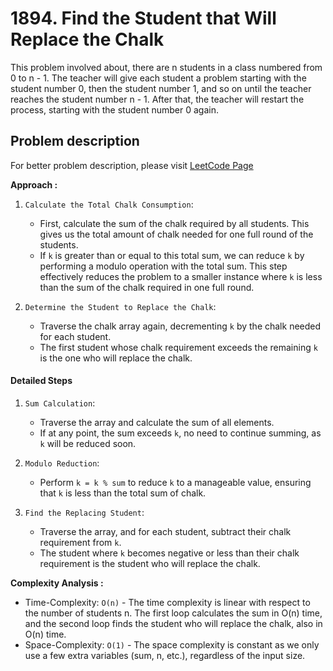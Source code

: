# 1894. Find the Student that Will Replace the Chalk

This problem involved about, there are n students in a class numbered from 0 to n - 1. The teacher will give each student a problem starting with the student number 0, then the student number 1, and so on until the teacher reaches the student number n - 1. After that, the teacher will restart the process, starting with the student number 0 again.

## Problem description

For better problem description, please visit [LeetCode Page](https://leetcode.com/problems/find-the-student-that-will-replace-the-chalk/description/)

**Approach :**<br/>

1. `Calculate the Total Chalk Consumption`:

    - First, calculate the sum of the chalk required by all students. This gives us the total amount of chalk needed for one full round of the students.
    - If `k` is greater than or equal to this total sum, we can reduce `k` by performing a modulo operation with the total sum. This step effectively reduces the problem to a smaller instance where `k` is less than the sum of the chalk required in one full round.

2. `Determine the Student to Replace the Chalk`:
    - Traverse the chalk array again, decrementing `k` by the chalk needed for each student.
    - The first student whose chalk requirement exceeds the remaining `k` is the one who will replace the chalk.

#### Detailed Steps

1. `Sum Calculation`:

    - Traverse the array and calculate the sum of all elements.
    - If at any point, the sum exceeds `k`, no need to continue summing, as `k` will be reduced soon.

2. `Modulo Reduction`:

    - Perform `k = k % sum` to reduce `k` to a manageable value, ensuring that `k` is less than the total sum of chalk.

3. `Find the Replacing Student`:
    - Traverse the array, and for each student, subtract their chalk requirement from `k`.
    - The student where `k` becomes negative or less than their chalk requirement is the student who will replace the chalk.

**Complexity Analysis :**<br/>

-   Time-Complexity: `O(n)` - The time complexity is linear with respect to the number of students n. The first loop calculates the sum in O(n) time, and the second loop finds the student who will replace the chalk, also in O(n) time.
-   Space-Complexity: `O(1)` - The space complexity is constant as we only use a few extra variables (sum, n, etc.), regardless of the input size.